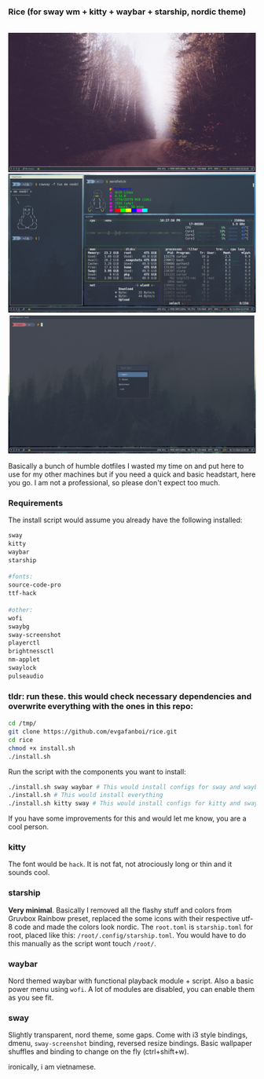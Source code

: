 ### Rice (for sway wm + kitty + waybar + starship, nordic theme)
<br>

<img src="screenshots/image.png" width="600" alt="Screenshot 1" title="alt text">

<br>

<img src="screenshots/image_2.png" width="600" alt="Screenshot 2" title="alt text">

<br>

<img src="screenshots/image_3.png" width="600" alt="Screenshot 3" title="alt text">

<br>

Basically a bunch of humble dotfiles I wasted my time on and put here to use for my other machines but if you need a quick and basic headstart, here you go. I am not a professional, so please don't expect too much.

### Requirements
The install script would assume you already have the following installed:
```bash
sway
kitty
waybar
starship

#fonts:
source-code-pro
ttf-hack

#other:
wofi
swaybg
sway-screenshot
playerctl
brightnessctl
nm-applet
swaylock
pulseaudio
```


### tldr: run these. this would check necessary dependencies and overwrite **everything** with the ones in this repo:

```sh
cd /tmp/
git clone https://github.com/evgafanboi/rice.git
cd rice
chmod +x install.sh
./install.sh
```

Run the script with the components you want to install:

```sh
./install.sh sway waybar # This would install configs for sway and waybar only
./install.sh # This would install everything
./install.sh kitty sway # This would install configs for kitty and sway only
```
If you have some improvements for this and would let me know, you are a cool person.

### kitty
The font would be `hack`. It is not fat, not atrociously long or thin and it sounds cool.

### starship
**Very minimal**. Basically I removed all the flashy stuff and colors from Gruvbox Rainbow preset, replaced the some icons with their respective utf-8 code and made the colors look nordic. The `root.toml` is `starship.toml` for root, placed like this: `/root/.config/starship.toml`. You would have to do this manually as the script wont touch `/root/`.

### waybar
Nord themed waybar with functional playback module + script. Also a basic power menu using `wofi`. A lot of modules are disabled, you can enable them as you see fit.

### sway
Slightly transparent, nord theme, some gaps. Come with i3 style bindings, dmenu, `sway-screenshot` binding, reversed resize bindings. Basic wallpaper shuffles and binding to change on the fly (ctrl+shift+w).

ironically, i am vietnamese.